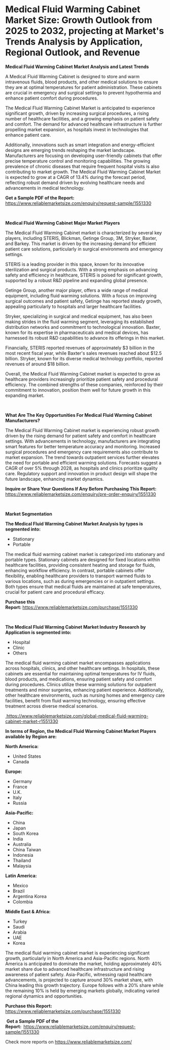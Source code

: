 <p><h1>Medical Fluid Warming Cabinet Market Size: Growth Outlook from 2025 to 2032, projecting at Market's Trends Analysis by Application, Regional Outlook, and Revenue</h1></p><p><strong>Medical Fluid Warming Cabinet Market Analysis and Latest Trends</strong></p>
<p><p>A Medical Fluid Warming Cabinet is designed to store and warm intravenous fluids, blood products, and other medical solutions to ensure they are at optimal temperatures for patient administration. These cabinets are crucial in emergency and surgical settings to prevent hypothermia and enhance patient comfort during procedures.</p><p>The Medical Fluid Warming Cabinet Market is anticipated to experience significant growth, driven by increasing surgical procedures, a rising number of healthcare facilities, and a growing emphasis on patient safety and comfort. The demand for advanced healthcare infrastructure is further propelling market expansion, as hospitals invest in technologies that enhance patient care.</p><p>Additionally, innovations such as smart integration and energy-efficient designs are emerging trends reshaping the market landscape. Manufacturers are focusing on developing user-friendly cabinets that offer precise temperature control and monitoring capabilities. The growing prevalence of chronic diseases that require frequent hospital visits is also contributing to market growth. The Medical Fluid Warming Cabinet Market is expected to grow at a CAGR of 13.4% during the forecast period, reflecting robust demand driven by evolving healthcare needs and advancements in medical technology.</p></p>
<p><strong>Get a Sample PDF of the Report:&nbsp;</strong> <a href="https://www.reliablemarketsize.com/enquiry/request-sample/1551330?utm_campaign=2773&utm_medium=2&utm_source=Github&utm_content=ia&utm_term=03032025&utm_id=medical-fluid-warming-cabinet">https://www.reliablemarketsize.com/enquiry/request-sample/1551330</a></p>
<p>&nbsp;</p>
<p><strong>Medical Fluid Warming Cabinet Major Market Players</strong></p>
<p><p>The Medical Fluid Warming Cabinet market is characterized by several key players, including STERIS, Blickman, Getinge Group, 3M, Stryker, Baxter, and Barkey. This market is driven by the increasing demand for efficient patient care solutions, particularly in surgical environments and emergency settings. </p><p>STERIS is a leading provider in this space, known for its innovative sterilization and surgical products. With a strong emphasis on advancing safety and efficiency in healthcare, STERIS is poised for significant growth, supported by a robust R&D pipeline and expanding global presence.</p><p>Getinge Group, another major player, offers a wide range of medical equipment, including fluid warming solutions. With a focus on improving surgical outcomes and patient safety, Getinge has reported steady growth, appealing particularly to hospitals and larger healthcare facilities.</p><p>Stryker, specializing in surgical and medical equipment, has also been making strides in the fluid warming segment, leveraging its established distribution networks and commitment to technological innovation. Baxter, known for its expertise in pharmaceuticals and medical devices, has harnessed its robust R&D capabilities to advance its offerings in this market.</p><p>Financially, STERIS reported revenues of approximately $3 billion in the most recent fiscal year, while Baxter's sales revenues reached about $12.5 billion. Stryker, known for its diverse medical technology portfolio, reported revenues of around $18 billion. </p><p>Overall, the Medical Fluid Warming Cabinet market is expected to grow as healthcare providers increasingly prioritize patient safety and procedural efficiency. The combined strengths of these companies, reinforced by their commitment to innovation, position them well for future growth in this expanding market.</p></p>
<p>&nbsp;</p>
<p><strong>What Are The Key Opportunities For Medical Fluid Warming Cabinet Manufacturers?</strong></p>
<p><p>The Medical Fluid Warming Cabinet market is experiencing robust growth driven by the rising demand for patient safety and comfort in healthcare settings. With advancements in technology, manufacturers are integrating smart features for better temperature accuracy and monitoring. Increased surgical procedures and emergency care requirements also contribute to market expansion. The trend towards outpatient services further elevates the need for portable and efficient warming solutions. Forecasts suggest a CAGR of over 5% through 2028, as hospitals and clinics prioritize quality care. Regulatory support and innovation in product design will shape the future landscape, enhancing market dynamics.</p></p>
<p><strong>Inquire or Share Your Questions If Any Before Purchasing This Report:</strong> <a href="https://www.reliablemarketsize.com/enquiry/pre-order-enquiry/1551330?utm_campaign=2773&utm_medium=2&utm_source=Github&utm_content=ia&utm_term=03032025&utm_id=medical-fluid-warming-cabinet">https://www.reliablemarketsize.com/enquiry/pre-order-enquiry/1551330</a></p>
<p>&nbsp;</p>
<p><strong>Market Segmentation</strong></p>
<p><strong>The Medical Fluid Warming Cabinet Market Analysis by types is segmented into:</strong></p>
<p><ul><li>Stationary</li><li>Portable</li></ul></p>
<p><p>The medical fluid warming cabinet market is categorized into stationary and portable types. Stationary cabinets are designed for fixed locations within healthcare facilities, providing consistent heating and storage for fluids, enhancing workflow efficiency. In contrast, portable cabinets offer flexibility, enabling healthcare providers to transport warmed fluids to various locations, such as during emergencies or in outpatient settings. Both types ensure that medical fluids are maintained at safe temperatures, crucial for patient care and procedural efficacy.</p></p>
<p><strong>Purchase this Report:&nbsp;</strong><a href="https://www.reliablemarketsize.com/purchase/1551330?utm_campaign=2773&utm_medium=2&utm_source=Github&utm_content=ia&utm_term=03032025&utm_id=medical-fluid-warming-cabinet">https://www.reliablemarketsize.com/purchase/1551330</a></p>
<p>&nbsp;</p>
<p><strong>The Medical Fluid Warming Cabinet Market Industry Research by Application is segmented into:</strong></p>
<p><ul><li>Hospital</li><li>Clinic</li><li>Others</li></ul></p>
<p><p>The medical fluid warming cabinet market encompasses applications across hospitals, clinics, and other healthcare settings. In hospitals, these cabinets are essential for maintaining optimal temperatures for IV fluids, blood products, and medications, ensuring patient safety and comfort during procedures. Clinics utilize these warming solutions for outpatient treatments and minor surgeries, enhancing patient experience. Additionally, other healthcare environments, such as nursing homes and emergency care facilities, benefit from fluid warming technology, ensuring effective treatment across diverse medical scenarios.</p></p>
<p><a href="https://www.reliablemarketsize.com/global-medical-fluid-warming-cabinet-market-r1551330?utm_campaign=2773&utm_medium=2&utm_source=Github&utm_content=ia&utm_term=03032025&utm_id=medical-fluid-warming-cabinet">&nbsp;https://www.reliablemarketsize.com/global-medical-fluid-warming-cabinet-market-r1551330</a></p>
<p><strong>In terms of Region, the Medical Fluid Warming Cabinet Market Players available by Region are:</strong></p>
<p>
    <p> <strong> North America: </strong>
        <ul>
            <li>United States</li>
            <li>Canada</li>
        </ul>
        </p> 
    <p> <strong> Europe: </strong>
        <ul>
            <li>Germany</li>
            <li>France</li>
            <li>U.K.</li>
            <li>Italy</li>
            <li>Russia</li>
        </ul>
        </p> 
    <p> <strong> Asia-Pacific: </strong>
        <ul>
            <li>China</li>
            <li>Japan</li>
            <li>South Korea</li>
            <li>India</li>
            <li>Australia</li>
            <li>China Taiwan</li>
            <li>Indonesia</li>
            <li>Thailand</li>
            <li>Malaysia</li>
        </ul>
        </p> 
    <p> <strong> Latin America: </strong>
        <ul>
            <li>Mexico</li>
            <li>Brazil</li>
            <li>Argentina Korea</li>
            <li>Colombia</li>
        </ul>
        </p> 
    <p> <strong> Middle East & Africa: </strong>
        <ul>
            <li>Turkey</li>
            <li>Saudi</li>
            <li>Arabia</li>
            <li>UAE</li>
            <li>Korea</li>
        </ul>
    </p>
    </p>
<p><p>The medical fluid warming cabinet market is experiencing significant growth, particularly in North America and Asia-Pacific regions. North America is anticipated to dominate the market, holding approximately 40% market share due to advanced healthcare infrastructure and rising awareness of patient safety. Asia-Pacific, witnessing rapid healthcare advancements, is projected to capture around 30% market share, with China leading this growth trajectory. Europe follows with a 20% share while the remaining 10% is held by emerging markets globally, indicating varied regional dynamics and opportunities.</p></p>
<p><strong>Purchase this Report: </strong><a href="https://www.reliablemarketsize.com/purchase/1551330?utm_campaign=2773&utm_medium=2&utm_source=Github&utm_content=ia&utm_term=03032025&utm_id=medical-fluid-warming-cabinet">https://www.reliablemarketsize.com/purchase/1551330</a></p>
<p>&nbsp;<strong>Get a Sample PDF of the Report:&nbsp;&nbsp;</strong><a href="https://www.reliablemarketsize.com/enquiry/request-sample/1551330?utm_campaign=2773&utm_medium=2&utm_source=Github&utm_content=ia&utm_term=03032025&utm_id=medical-fluid-warming-cabinet">https://www.reliablemarketsize.com/enquiry/request-sample/1551330</a></p>
<p><strong></strong></p>
<p>Check more reports on <a href="https://www.reliablemarketsize.com/?utm_campaign=2773&utm_medium=2&utm_source=Github&utm_content=ia&utm_term=03032025&utm_id=medical-fluid-warming-cabinet">https://www.reliablemarketsize.com/</a></p>